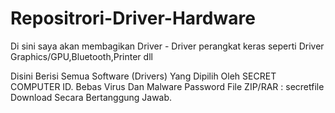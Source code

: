 # Repositrori-Driver-Hardware
Di sini saya akan membagikan Driver - Driver perangkat keras seperti Driver Graphics/GPU,Bluetooth,Printer dll

Disini Berisi Semua Software (Drivers) Yang Dipilih Oleh SECRET COMPUTER ID. Bebas Virus Dan Malware Password File ZIP/RAR : secretfile Download Secara Bertanggung Jawab.
